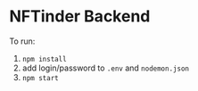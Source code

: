 # NFTinder Backend

To run:
1. `npm install` 
2. add login/password to `.env` and `nodemon.json`
3. `npm start`